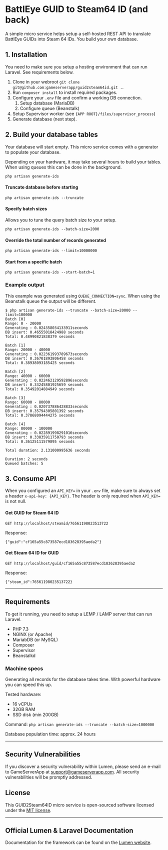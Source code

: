 # BattlEye GUID to Steam64 ID (and back)

A simple micro service helps setup a self-hosted REST API to translate BattlEye GUIDs into Steam 64 IDs. You build your own database.

## 1. Installation
You need to make sure you setup a hosting environment that can run Laravel. See requirements below.

1. Clone in your webroot `git clone git@github.com:gameserverapp/guid2steam64id.git .`.
2. Run `composer install` to install required packages.
3. Configure your `.env` file and confirm a working DB connection.
   1. Setup database (MariaDB)
   2. Configure queue (Beanstalk)
4. Setup Supervisor worker (see `{APP ROOT}/files/supervisor_process`)
5. Generate database  (next step).

## 2. Build your database tables
Your database will start empty. This micro service comes with a generator to populate your database.

Depending on your hardware, it may take several hours to build your tables. When using queues this can be done in the background.

`php artisan generate-ids`


#### Truncate database before starting
`php artisan generate-ids --truncate`

#### Specify batch sizes
Allows you to tune the query batch size to your setup. 

`php artisan generate-ids --batch-size=2000`

#### Override the total number of records generated
`php artisan generate-ids --limit=10000000`

#### Start from a specific batch
`php artisan generate-ids --start-batch=1`

### Example output
This example was generated using `QUEUE_CONNECTION=sync`. When using the Beanstalk queue the output will be different.
```
$ php artisan generate-ids --truncate --batch-size=20000 --limit=100000
Batch [0]
Range: 0 - 20000
Generating : 0.024358034133911seconds
DB insert: 0.46555018424988 seconds
Total: 0.48990821838379 seconds

Batch [1]
Range: 20000 - 40000
Generating : 0.022361993789673seconds
DB insert: 0.36701893806458 seconds
Total: 0.38938093185425 seconds

Batch [2]
Range: 40000 - 60000
Generating : 0.022462129592896seconds
DB insert: 0.33245801925659 seconds
Total: 0.35492014884949 seconds

Batch [3]
Range: 60000 - 80000
Generating : 0.020737886428833seconds
DB insert: 0.35794305801392 seconds
Total: 0.37868094444275 seconds

Batch [4]
Range: 80000 - 100000
Generating : 0.022891998291016seconds
DB insert: 0.33835911750793 seconds
Total: 0.36125111579895 seconds

Total duration: 2.131000995636 seconds

Duration: 2 seconds
Queued batches: 5
```

## 3. Consume API
When you configured an `API_KEY=` in your `.env` file, make sure to always set a header `x-api-key: {API_KEY}`. The header is only required when `API_KEY=` is not null.

#### Get GUID for Steam 64 ID

`GET http://localhost/steamid/76561198023513722`

Response:
```http
{"guid":"cf165a55c873587ecd183628395aeda2"}
```

#### Get Steam 64 ID for GUID

`GET http://localhost/guid/cf165a55c873587ecd183628395aeda2`

Response:
```http
{"steam_id":76561198023513722}
```

___

## Requirements
To get it running, you need to setup a LEMP / LAMP server that can run Laravel.

- PHP 7.3
- NGINX (or Apache)
- MariabDB (or MySQL)
- Composer
- Supervisor
- Beanstalkd

### Machine specs
Generating all records for the database takes time. With powerful hardware you can speed this up.

Tested hardware:
- 16 vCPUs
- 32GB RAM
- SSD disk (min 200GB)

Command: `php artisan generate-ids --truncate --batch-size=1000000`

Database population time: approx. 24 hours
___

## Security Vulnerabilities

If you discover a security vulnerability within Lumen, please send an e-mail to GameServerApp at support@gameserverapp.com. All security vulnerabilities will be promptly addressed.

## License

This GUID2Steam64ID micro service is open-sourced software licensed under the [MIT license](https://opensource.org/licenses/MIT).

___

## Official Lumen & Laravel Documentation

Documentation for the framework can be found on the [Lumen website](https://lumen.laravel.com/docs).
